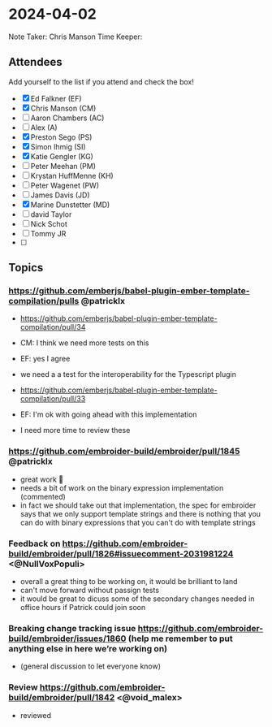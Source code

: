 # 2024-04-02

Note Taker: Chris Manson
Time Keeper: 

## Attendees

Add yourself to the list if you attend and check the box!

- [x] Ed Falkner (EF)
- [x] Chris Manson (CM)
- [ ] Aaron Chambers (AC)
- [ ] Alex (A)
- [x] Preston Sego (PS)
- [x] Simon Ihmig (SI)
- [x] Katie Gengler (KG)
- [ ] Peter Meehan (PM)
- [ ] Krystan HuffMenne (KH)
- [ ] Peter Wagenet (PW)
- [ ] James Davis (JD)
- [x] Marine Dunstetter (MD)
- [ ] david Taylor
- [ ] Nick Schot
- [ ] Tommy JR
- [ ] 

## Topics

### https://github.com/emberjs/babel-plugin-ember-template-compilation/pulls @patricklx

- https://github.com/emberjs/babel-plugin-ember-template-compilation/pull/34
- CM: I think we need more tests on this 
- EF: yes I agree
- we need a a test for the interoperability for the Typescript plugin

- https://github.com/emberjs/babel-plugin-ember-template-compilation/pull/33
- EF: I'm ok with going ahead with this implementation
- I need more time to review these


### https://github.com/embroider-build/embroider/pull/1845 @patricklx

- great work 🎉
- needs a bit of work on the binary expression implementation (commented)
- in fact we should take out that implementation, the spec for embroider says that we only support template strings and there is nothing that you can do with binary expressions that you can't do with template strings


### Feedback on https://github.com/embroider-build/embroider/pull/1826#issuecomment-2031981224 <@NullVoxPopuli>

- overall a great thing to be working on, it would be brilliant to land
- can't move forward without passign tests
- it would be great to dicuss some of the secondary changes needed in office hours if Patrick could join soon


### Breaking change tracking issue <ef4> https://github.com/embroider-build/embroider/issues/1860 (help me remember to put anything else in here we’re working on)

- (general discussion to let everyone know)

### Review https://github.com/embroider-build/embroider/pull/1842 <@void_malex>

- reviewed

